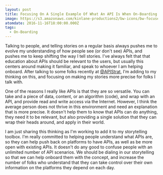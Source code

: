 ```yaml
---
layout: post
title: Focusing On A Single Example Of What An API Is When On-Boarding Folks
image: https://s3.amazonaws.com/kinlane-productions2/bw-icons/bw-focused-targed.png
atomdate: 2016-11-16T18:00:00.000Z
tags:
  - On-Boarding
---
```

Talking to people, and telling stories on a regular basis always pushes me to evolve my understanding of how people see (or don't see) APIs, and pushes me to keep shifting the way I tell stories. I've always felt that that education about APIs should be relevant to the users, but usually this centers around making it familiar, and speak to whoever I am helping onboard. After talking to some folks recently at [@APIStrat](https://twitter.com/apistrat), I'm adding to my thinking on this, and focusing on making my stories more precise for folks I talk with.

One of the reasons I really like APIs is that they are so versatile. You can take and a piece of data, content, or an algorithm (code), and wrap with an API, and provide read and write access via the Internet. However, I think the average person does not thrive in this environment and need an explanation that is more precise. It doesn't help them to know that APIs can do anything, they need it to be relevant, but also providing a single solution that they can wrap their heads around, and apply in their world.

I am just sharing this thinking as I'm working to add it to my storytelling toolbox. I'm really committed to helping people understand what APIs are, so they can help push back on platforms to have APIs, as well as be more open with existing APIs. It doesn't do any good to confuse people with an unlimited number of API scenarios. We should be dialing in our storytelling so that we can help onboard them with the concept, and increase the number of folks who understand that they can take control over their own information on the platforms they depend on each day.